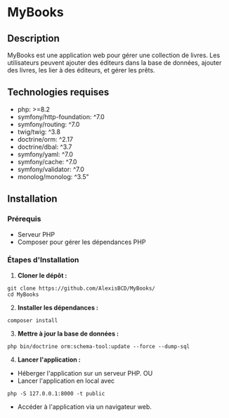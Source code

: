 # MyBooks

## Description
MyBooks est une application web pour gérer une collection de livres. Les utilisateurs peuvent ajouter des éditeurs dans la base de données, ajouter des livres, les lier à des éditeurs, et gérer les prêts.

## Technologies requises
- php: >=8.2
- symfony/http-foundation: ^7.0
- symfony/routing: ^7.0
- twig/twig: ^3.8
- doctrine/orm: ^2.17
- doctrine/dbal: ^3.7
- symfony/yaml: ^7.0
- symfony/cache: ^7.0
- symfony/validator: ^7.0
- monolog/monolog: ^3.5"

## Installation

### Prérequis
- Serveur PHP
- Composer pour gérer les dépendances PHP

### Étapes d'Installation
1. **Cloner le dépôt :**
```
git clone https://github.com/AlexisBCD/MyBooks/
cd MyBooks
```

2. **Installer les dépendances :**
```
composer install
```


3. **Mettre à jour la base de données :**
```
php bin/doctrine orm:schema-tool:update --force --dump-sql
```

4. **Lancer l'application :**
- Héberger l'application sur un serveur PHP.
OU
- Lancer l'application en local avec 
```
php -S 127.0.0.1:8000 -t public
```
- Accéder à l'application via un navigateur web.
